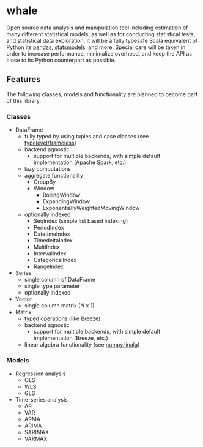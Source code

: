 # whale

Open source data analysis and manipulation tool including estimation of many different statistical models, as well as for conducting statistical tests, and statistical data exploration. It will be a fully typesafe Scala equivalent of Python its [pandas](https://pandas.pydata.org), [statsmodels](https://www.statsmodels.org/stable/index.html), and more. Special care will be taken in order to increase performance, minimalize overhead, and keep the API as close to its Python counterpart as possible.

## Features
The following classes, models and functionality are planned to become part of this library. 

### Classes
  * DataFrame
    * fully typed by using tuples and case classes (see [typelevel/frameless](https://github.com/typelevel/frameless))
    * backend agnostic 
      * support for multiple backends, with simple default implementation (Apache Spark, etc.)
    * lazy computations
    * aggregate functionality
      * GroupBy
      * Window
        * RollingWindow
        * ExpandingWindow
        * ExponentiallyWeightedMovingWindow
    * optionally indexed
      * SeqIndex (simple list based indexing)
      * PeriodIndex
      * DatetimeIndex
      * TimedeltaIndex
      * MultiIndex
      * IntervalIndex
      * CategoricalIndex
      * RangeIndex
  * Series 
    * single column of DataFrame
    * single type parameter
    * optionally indexed
  * Vector
    * single column matrix (N x 1)
  * Matrix
    * typed operations (like Breeze)
    * backend agnostic 
      * support for multiple backends, with simple default implementation (Breeze, etc.)
    * linear algebra functionality (see [numpy.linalg](https://numpy.org/doc/stable/reference/routines.linalg.html))
 
### Models
  * Regression analysis
    * OLS
    * WLS
    * GLS
  * Time-series analysis
    * AR
    * VAR
    * ARMA
    * ARIMA
    * SARIMAX
    * VARMAX
